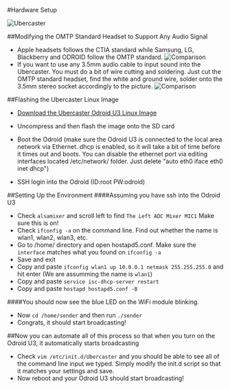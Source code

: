 #Hardware Setup

![Ubercaster](http://i.imgur.com/OXULcMG.jpg)

##Modifying the OMTP Standard Headset to Support Any Audio Signal
* Apple headsets follows the CTIA standard while Samsung, LG, Blackberry and ODROID follow the OMTP standard.
![Comparison](http://i.imgur.com/QF6MqAl.png)
* If you want to use any 3.5mm audio cable to input sound into the Ubercaster. You must do a bit of wire cutting and soldering. Just cut the OMTP standard headset, find the white and ground wire, solder onto the 3.5mm stereo socket accordingly to the picture.
![Comparison](http://i.imgur.com/syYe2SM.jpg)

##Flashing the Ubercaster Linux Image

* [Download the Ubercaster Odroid U3 Linux Image](https://docs.google.com/file/d/0B_teFC78aOcaVEZyQ1U3ZXZwQ1U/edit)

* Uncompress and then flash the image onto the SD card

* Boot the Odroid (make sure the Odroid U3 is connected to the local area network via Ethernet. dhcp is enabled, so it will take a bit of time before it times out and boots. You can disable the ethernet port via editing interfaces located /etc/network/ folder. Just delete "auto eth0
iface eth0 inet dhcp")

* SSH login into the Odroid (ID:root PW:odroid)
 
##Setting Up the Environment
####Assuming you have ssh into the Odroid U3

* Check `alsamixer` and scroll left to find `The Left ADC Mixer MIC1` Make sure this is on!
* Check `ifconfig -a` on the command line. Find out whether the name is wlan1, wlan2, wlan3, etc.
* Go to /home/ directory and open hostapd5.conf. Make sure the `interface` matches what you found on `ifconfig -a`
* Save and exit
* Copy and paste `ifconfig wlan1 up 10.0.0.1 netmask 255.255.255.0` and hit enter (We are assumming the name is `wlan1`)
* Copy and paste `service isc-dhcp-server restart`
* Copy and paste `hostapd hostapd5.conf -B`

####You should now see the blue LED on the WiFi module blinking.

* Now `cd /home/sender` and then run `./sender`
* Congrats, it should start broadcasting!

##Now you can automate all of this process so that when you turn on the Odroid U3, it automatically starts broadcasting

* Check `vim /etc/init.d/Ubercaster` and you should be able to see all of the command line input we typed. Simply modify the init.d script so that it matches your settings and save.
* Now reboot and your Odroid U3 should start broadcasting!
